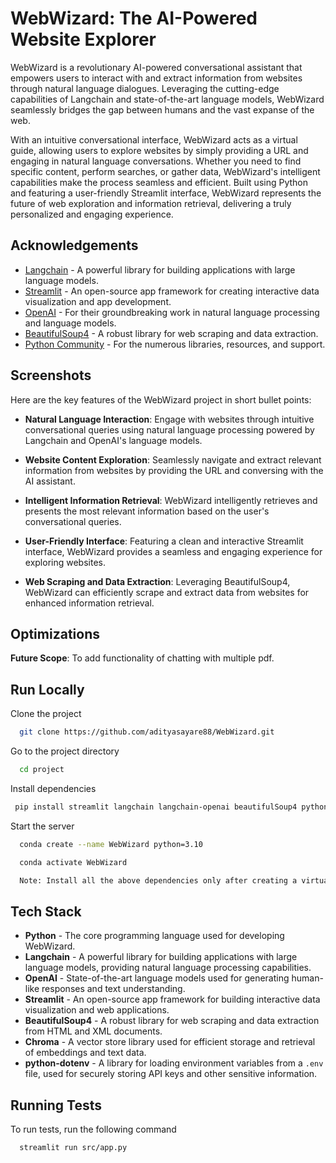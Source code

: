 # WebWizard: The AI-Powered Website Explorer

WebWizard is a revolutionary AI-powered conversational assistant that empowers users to interact with and extract information from websites through natural language dialogues. Leveraging the cutting-edge capabilities of Langchain and state-of-the-art language models, WebWizard seamlessly bridges the gap between humans and the vast expanse of the web.

With an intuitive conversational interface, WebWizard acts as a virtual guide, allowing users to explore websites by simply providing a URL and engaging in natural language conversations. Whether you need to find specific content, perform searches, or gather data, WebWizard's intelligent capabilities make the process seamless and efficient. Built using Python and featuring a user-friendly Streamlit interface, WebWizard represents the future of web exploration and information retrieval, delivering a truly personalized and engaging experience.
## Acknowledgements

- [Langchain](https://python.langchain.com/en/latest/index.html) - A powerful library for building applications with large language models.
- [Streamlit](https://docs.streamlit.io/) - An open-source app framework for creating interactive data visualization and app development.
- [OpenAI](https://platform.openai.com/docs/introduction) - For their groundbreaking work in natural language processing and language models.
- [BeautifulSoup4](https://beautiful-soup-4.readthedocs.io/en/latest/) - A robust library for web scraping and data extraction.
- [Python Community](https://www.python.org/doc/) - For the numerous libraries, resources, and support.
## Screenshots






Here are the key features of the WebWizard project in short bullet points:

- **Natural Language Interaction**: Engage with websites through intuitive conversational queries using natural language processing powered by Langchain and OpenAI's language models.

- **Website Content Exploration**: Seamlessly navigate and extract relevant information from websites by providing the URL and conversing with the AI assistant.

- **Intelligent Information Retrieval**: WebWizard intelligently retrieves and presents the most relevant information based on the user's conversational queries.

- **User-Friendly Interface**: Featuring a clean and interactive Streamlit interface, WebWizard provides a seamless and engaging experience for exploring websites.

- **Web Scraping and Data Extraction**: Leveraging BeautifulSoup4, WebWizard can efficiently scrape and extract data from websites for enhanced information retrieval.
## Optimizations

**Future Scope**: To add functionality of chatting with multiple pdf.

## Run Locally

Clone the project

```bash
  git clone https://github.com/adityasayare88/WebWizard.git
```

Go to the project directory

```bash
  cd project
```

Install dependencies

```bash
 pip install streamlit langchain langchain-openai beautifulSoup4 python-dotenv chromaDB
```

Start the server

```bash
  conda create --name WebWizard python=3.10

  conda activate WebWizard

  Note: Install all the above dependencies only after creating a virtual environment (By activating conda)
```


## Tech Stack

- **Python** - The core programming language used for developing WebWizard.
- **Langchain** - A powerful library for building applications with large language models, providing natural language processing capabilities.
- **OpenAI** - State-of-the-art language models used for generating human-like responses and text understanding.
- **Streamlit** - An open-source app framework for building interactive data visualization and web applications.
- **BeautifulSoup4** - A robust library for web scraping and data extraction from HTML and XML documents.
- **Chroma** - A vector store library used for efficient storage and retrieval of embeddings and text data.
- **python-dotenv** - A library for loading environment variables from a `.env` file, used for securely storing API keys and other sensitive information.

## Running Tests

To run tests, run the following command

```bash
  streamlit run src/app.py
```

